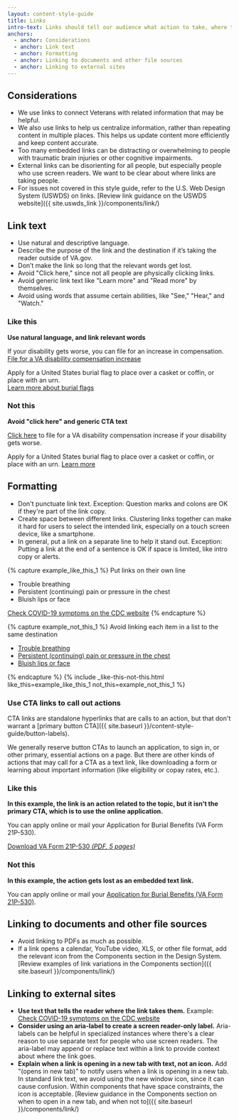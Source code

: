 ```yaml
---
layout: content-style-guide
title: Links
intro-text: Links should tell our audience what action to take, where to go next, or what information to expect when they select the link.
anchors:
  - anchor: Considerations
  - anchor: Link text
  - anchor: Formatting
  - anchor: Linking to documents and other file sources
  - anchor: Linking to external sites
---
```


## Considerations

* We use links to connect Veterans with related information that may be helpful. 
* We also use links to help us centralize information, rather than repeating content in multiple places. This helps us update content more efficiently and keep content accurate.
* Too many embedded links can be distracting or overwhelming to people with traumatic brain injuries or other cognitive impairments.
* External links can be disorienting for all people, but especially people who use screen readers. We want to be clear about where links are taking people.
* For issues not covered in this style guide, refer to the U.S. Web Design System (USWDS) on links. [Review link guidance on the USWDS website]({{ site.uswds_link }}/components/link/)

## Link text

* Use natural and descriptive language.
* Describe the purpose of the link and the destination if it’s taking the reader outside of VA.gov.
* Don’t make the link so long that the relevant words get lost.
* Avoid "Click here," since not all people are physically clicking links. 
* Avoid generic link text like "Learn more" and "Read more" by themselves.
* Avoid using words that assume certain abilities, like "See," "Hear," and "Watch."

<div class="do-dont">
<div class="do-dont__do">
<h3 class="do-dont__heading">Like this</h3>
<div class="do-dont__content" markdown="1">
  
__Use natural language, and link relevant words__
  
If your disability gets worse, you can file for an increase in compensation.  
[File for a VA disability compensation increase](https://va.gov/disability/how-to-file-claim/)
  
Apply for a United States burial flag to place over a casket or coffin, or place with an urn.  
[Learn more about burial flags](https://www.va.gov/burials-memorials/memorial-items/burial-flags/)

</div>
</div>
<div class="do-dont__dont">
<h3 class="do-dont__heading">Not this</h3>
<div class="do-dont__content" markdown="1">
  
__Avoid "click here" and generic CTA text__

[Click here](https://va.gov/disability/how-to-file-claim/) to file for a VA disability compensation increase if your disability gets worse.

Apply for a United States burial flag to place over a casket or coffin, or place with an urn. 
[Learn more](https://www.va.gov/burials-memorials/memorial-items/burial-flags/)
  
</div>
</div>
</div>

## Formatting

* Don't punctuate link text. Exception: Question marks and colons are OK if they're part of the link copy.
* Create space between different links. Clustering links together can make it hard for users to select the intended link, especially on a touch screen device, like a smartphone.
* In general, put a link on a separate line to help it stand out. Exception: Putting a link at the end of a sentence is OK if space is limited, like intro copy or alerts.

{% capture example_like_this_1 %}
Put links on their own line
<ul>
  <li>Trouble breathing</li>
  <li>Persistent (continuing) pain or pressure in the chest</li>
  <li>Bluish lips or face</li>
</ul>
<a href="https://www.cdc.gov/coronavirus/2019-ncov/symptoms-testing/symptoms.html">Check COVID-19 symptoms on the CDC website</a>
{% endcapture %}

{% capture example_not_this_1 %}
Avoid linking each item in a list to the same destination
<ul>
  <li><a href="https://www.cdc.gov/coronavirus/2019-ncov/symptoms-testing/symptoms.html">Trouble breathing</a></li>
  <li><a href="https://www.cdc.gov/coronavirus/2019-ncov/symptoms-testing/symptoms.html">Persistent (continuing) pain or pressure in the chest</a></li>
  <li><a href="https://www.cdc.gov/coronavirus/2019-ncov/symptoms-testing/symptoms.html">Bluish lips or face</a></li>
</ul>
{% endcapture %}
{% include _like-this-not-this.html like_this=example_like_this_1 not_this=example_not_this_1 %}

### Use CTA links to call out actions

CTA links are standalone hyperlinks that are calls to an action, but that don't warrant a [primary button CTA]({{ site.baseurl }}/content-style-guide/button-labels). 

We generally reserve button CTAs to launch an application, to sign in, or other primary, essential actions on a page. But there are other kinds of actions that may call for a CTA as a text link, like downloading a form or learning about important information (like eligibility or copay rates, etc.). 

<div class="do-dont">
<div class="do-dont__do">
<h3 class="do-dont__heading">Like this</h3>
<div class="do-dont__content" markdown="1">
  
__In this example, the link is an action related to the topic, but it isn't the primary CTA, which is to use the online application.__

You can apply online or mail your Application for Burial Benefits (VA Form 21P-530).

<a 
  href="#VBA-21P-530-ARE.pdf"
  download="VBA-21P-530-ARE.pdf" 
  type="application/pdf">
    <i aria-hidden="true" class="fas fa-download vads-u-padding-right--1" role="img"></i>
      Download VA Form 21P-530 <dfn>(<abbr title="Portable Document Format">PDF</abbr>, 5 pages)</dfn>
</a>
  
</div>
</div>
<div class="do-dont__dont">
<h3 class="do-dont__heading">Not this</h3>
<div class="do-dont__content" markdown="1">
  
__In this example, the action gets lost as an embedded text link.__
  
You can apply online or mail your [Application for Burial Benefits (VA Form 21P-530)](https://www.vba.va.gov/pubs/forms/VBA-21P-530-ARE.pdf).

</div>
</div>
</div>

## Linking to documents and other file sources
* Avoid linking to PDFs as much as possible. 
* If a link opens a calendar, YouTube video, XLS, or other file format, add the relevant icon from the Components section in the Design System. [Review examples of link variations in the Components section]({{ site.baseurl }}/components/link/)

## Linking to external sites

* **Use text that tells the reader where the link takes them.** Example: [Check COVID-19 symptoms on the CDC website](https://www.cdc.gov/coronavirus/2019-ncov/symptoms-testing/symptoms.html)
* **Consider using an aria-label to create a screen reader-only label.** Aria-labels can be helpful in specialized instances where there's a clear reason to use separate text for people who use screen readers. The aria-label may append or replace text within a link to provide context about where the link goes.
* **Explain when a link is opening in a new tab with text, not an icon.** Add "(opens in new tab)" to notify users when a link is opening in a new tab. In standard link text, we avoid using the new window icon, since it can cause confusion. Within components that have space constraints, the icon is acceptable. [Review guidance in the Components section on when to open in a new tab, and when not to]({{ site.baseurl }}/components/link/)
